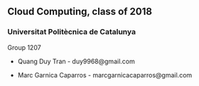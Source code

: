 Cloud Computing, class of 2018
------------------------------

### Universitat Politècnica de Catalunya

Group 1207

-   Quang Duy Tran - duy9968\@gmail.com

-   Marc Garnica Caparros - marcgarnicacaparros\@gmail.com
